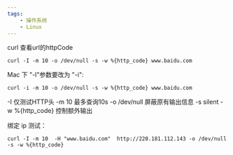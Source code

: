 ```yaml
---
tags:
    - 操作系统
    - Linux
---
```


curl 查看url的httpCode


```
curl -I -m 10 -o /dev/null -s -w %{http_code} www.baidu.com
```

Mac 下 "-I"参数要改为 "-i":

```
curl -i -m 10 -o /dev/null -s -w %{http_code} www.baidu.com
```


-I 仅测试HTTP头
-m 10 最多查询10s
-o /dev/null 屏蔽原有输出信息
-s silent
-w %{http_code} 控制额外输出
 
绑定 ip 测试：

```
curl -I -m 10  -H "www.baidu.com"  http://220.181.112.143 -o /dev/null -s -w %{http_code}
```
